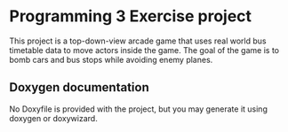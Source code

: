 # Programming 3 Exercise project

This project is a top-down-view arcade game that uses real world bus timetable data to move actors inside the game.
The goal of the game is to bomb cars and bus stops while avoiding enemy planes.

## Doxygen documentation

No Doxyfile is provided with the project, but you may generate it using doxygen or doxywizard.
